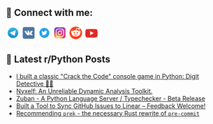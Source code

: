 ## 🔎 Connect with me:
[<img src="https://github.com/bullbesh/bullbesh/blob/main/images/Telegram.png" width="32" height="32" />](https://t.me/bullbesh)
[<img src="https://github.com/bullbesh/bullbesh/blob/main/images/VK.png" width="32" height="32" />](https://vk.com/bullbesh)
[<img src="https://github.com/bullbesh/bullbesh/blob/main/images/Twitter.png" width="32" height="32" />](https://twitter.com/bullbesh1)
[<img src="https://github.com/bullbesh/bullbesh/blob/main/images/Instagram.png" width="32" height="32" />](https://www.instagram.com/bullbesh)
[<img src="https://github.com/bullbesh/bullbesh/blob/main/images/Reddit.png" width="32" height="32" />](https://www.reddit.com/user/bullbesh)
[<img src="https://github.com/bullbesh/bullbesh/blob/main/images/YouTube.png" width="32" height="32" />](https://www.youtube.com/channel/UCtfjRs6uzgq5mfm8S06WTcg)

## 📕 Latest r/Python Posts
<!-- BLOG-POST-LIST:START -->
- [I built a classic &quot;Crack the Code&quot; console game in Python: Digit Detective 🕵️‍♀️](https://www.reddit.com/r/Python/comments/1o7fcvo/i_built_a_classic_crack_the_code_console_game_in/)
- [Nyxelf: An Unreliable Dynamic Analysis Toolkit.](https://www.reddit.com/r/Python/comments/1o7dqre/nyxelf_an_unreliable_dynamic_analysis_toolkit/)
- [Zuban - A Python Language Server / Typechecker - Beta Release](https://www.reddit.com/r/Python/comments/1o7bat4/zuban_a_python_language_server_typechecker_beta/)
- [Built a Tool to Sync GitHub Issues to Linear – Feedback Welcome!](https://www.reddit.com/r/Python/comments/1o77t5h/built_a_tool_to_sync_github_issues_to_linear/)
- [Recommending `prek` - the necessary Rust rewrite of `pre-commit`](https://www.reddit.com/r/Python/comments/1o77mip/recommending_prek_the_necessary_rust_rewrite_of/)
<!-- BLOG-POST-LIST:END -->
